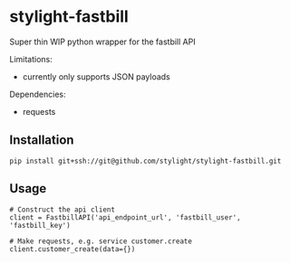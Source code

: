 # stylight-fastbill

Super thin WIP python wrapper for the fastbill API

Limitations:

* currently only supports JSON payloads

Dependencies:

* requests

## Installation

	pip install git+ssh://git@github.com/stylight/stylight-fastbill.git


## Usage

	# Construct the api client
	client = FastbillAPI('api_endpoint_url', 'fastbill_user', 'fastbill_key')
	
	# Make requests, e.g. service customer.create
	client.customer_create(data={})


